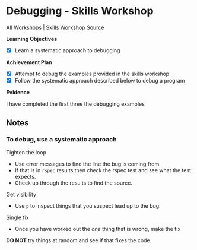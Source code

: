# Debugging - Skills Workshop

[All Workshops](README.md) | [Skills Workshop Source](https://github.com/makersacademy/skills-workshops/tree/master/week-1/debugging_1)

**Learning Objectives**

- [x] Learn a systematic approach to debugging

**Achievement Plan**

- [x] Attempt to debug the examples provided in the skills workshop
- [x] Follow the systematic approach described below to debug a program

**Evidence**

I have completed the first three the debugging examples

## Notes

### To debug, use a systematic approach

Tighten the loop
- Use error messages to find the line the bug is coming from.
- If that is in `rspec` results then check the rspec test and see what the test expects.
- Check up through the results to find the source.

Get visibility
- Use `p` to inspect things that you suspect lead up to the bug.

Single fix
- Once you have worked out the _one_ thing that is wrong, make the fix

**DO NOT** try things at random and see if that fixes the code.